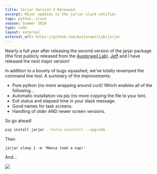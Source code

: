 ```yaml
---
title: Jarjar Version 3 Released.
excerpt: Major updates to the jarjar slack notifier.
tags: python, slack
season: Summer 2018
type: code
layout: external
external_url: https://github.com/AusterweilLab/jarjar
---
```


Nearly a full year after releasing the second version of the jarjar package (the first publicly released from the [Austerweil Lab](http://alab.psych.wisc.edu/)), [Jeff](http://chil.rice.edu/jzemla/) and I have released the next major version!

In addition to a bounty of bugs squashed, we've totally revamped the command line tool. A summary of the improvements:

- Pure python (no more wrapping around curl)! Which enables all of the following...
- Automatic installation via pip (no more copying the file to your bin).
- Exit status and elapsed time in your slack message.
- Good names for task screens.
- Handling of older AND newer screen versions.


So go ahead!

```sh
pip install jarjar --force-reinstall --upgrade
```

Then

```
jarjar sleep 1 -m 'Meesa took a nap!'
```

And...

![](https://jarjar.readthedocs.io/en/v3.0/_images/nap.png)